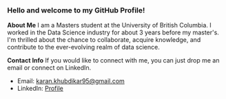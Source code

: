 ### Hello and welcome to my GitHub Profile!

**About Me**
I am a Masters student at the University of British Columbia. I worked in the Data Science industry for about 3 years before my master's. I'm thrilled about the chance to collaborate, acquire knowledge, and contribute to the ever-evolving realm of data science. 

**Contact Info**
If you would like to connect with me, you can just drop me an email or connect on LinkedIn.
- Email: karan.khubdikar95@gmail.com
- LinkedIn: [Profile](https://www.linkedin.com/in/karan-khubdikar-228946a4/)
